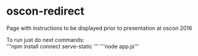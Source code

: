# oscon-redirect
Page with instructions to be displayed prior to presentation at oscon 2016  

To run just do next commands:   
'''npm install connect serve-static   '''
'''node app.js'''
